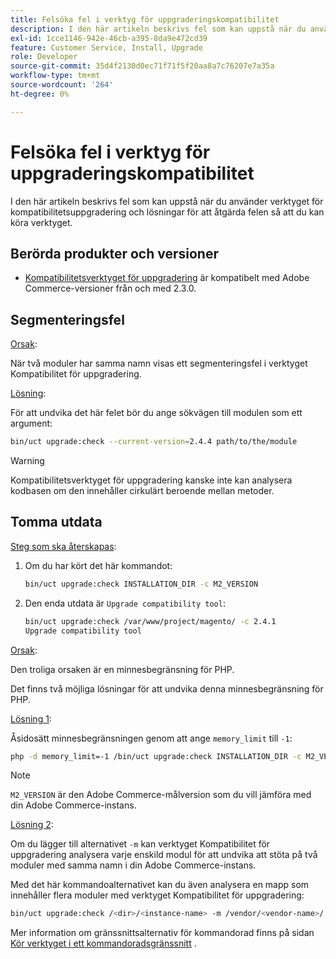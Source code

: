 ```yaml
---
title: Felsöka fel i verktyg för uppgraderingskompatibilitet
description: I den här artikeln beskrivs fel som kan uppstå när du använder verktyget för kompatibilitetsuppgradering och lösningar för att åtgärda felen så att du kan köra verktyget.
exl-id: 1cce1146-942e-46cb-a395-8da9e472cd39
feature: Customer Service, Install, Upgrade
role: Developer
source-git-commit: 35d4f2130d0ec71f71f5f20aa8a7c76207e7a35a
workflow-type: tm+mt
source-wordcount: '264'
ht-degree: 0%

---
```


# Felsöka fel i verktyg för uppgraderingskompatibilitet

I den här artikeln beskrivs fel som kan uppstå när du använder verktyget för kompatibilitetsuppgradering och lösningar för att åtgärda felen så att du kan köra verktyget.

## Berörda produkter och versioner

* [Kompatibilitetsverktyget för uppgradering](https://experienceleague.adobe.com/docs/commerce-operations/upgrade-guide/upgrade-compatibility-tool/overview.html?lang=sv-SE) är kompatibelt med Adobe Commerce-versioner från och med 2.3.0.

## Segmenteringsfel

<u>Orsak</u>:

När två moduler har samma namn visas ett segmenteringsfel i verktyget Kompatibilitet för uppgradering.

<u>Lösning</u>:

För att undvika det här felet bör du ange sökvägen till modulen som ett argument:

```bash
bin/uct upgrade:check --current-version=2.4.4 path/to/the/module
```

>[!WARNING]
>
> Kompatibilitetsverktyget för uppgradering kanske inte kan analysera kodbasen om den innehåller cirkulärt beroende mellan metoder.

## Tomma utdata

<u>Steg som ska återskapas</u>:

1. Om du har kört det här kommandot:

   ```bash
   bin/uct upgrade:check INSTALLATION_DIR -c M2_VERSION
   ```

1. Den enda utdata är `Upgrade compatibility tool`:

   ```bash
   bin/uct upgrade:check /var/www/project/magento/ -c 2.4.1
   Upgrade compatibility tool
   ```

<u>Orsak</u>:

Den troliga orsaken är en minnesbegränsning för PHP.

Det finns två möjliga lösningar för att undvika denna minnesbegränsning för PHP.

<u>Lösning 1</u>:

Åsidosätt minnesbegränsningen genom att ange `memory_limit` till `-1`:

```bash
php -d memory_limit=-1 /bin/uct upgrade:check INSTALLATION_DIR -c M2_VERSION
```

>[!NOTE]
>
> `M2_VERSION` är den Adobe Commerce-målversion som du vill jämföra med din Adobe Commerce-instans.

<u>Lösning 2</u>:

Om du lägger till alternativet `-m` kan verktyget Kompatibilitet för uppgradering analysera varje enskild modul för att undvika att stöta på två moduler med samma namn i din Adobe Commerce-instans.

Med det här kommandoalternativet kan du även analysera en mapp som innehåller flera moduler med verktyget Kompatibilitet för uppgradering:

```bash
bin/uct upgrade:check /<dir>/<instance-name> -m /vendor/<vendor-name>/
```

Mer information om gränssnittsalternativ för kommandorad finns på sidan [Kör verktyget i ett kommandoradsgränssnitt](https://experienceleague.adobe.com/docs/commerce-operations/upgrade-guide/upgrade-compatibility-tool/use-upgrade-compatibility-tool/run.html?lang=sv-SE) .

